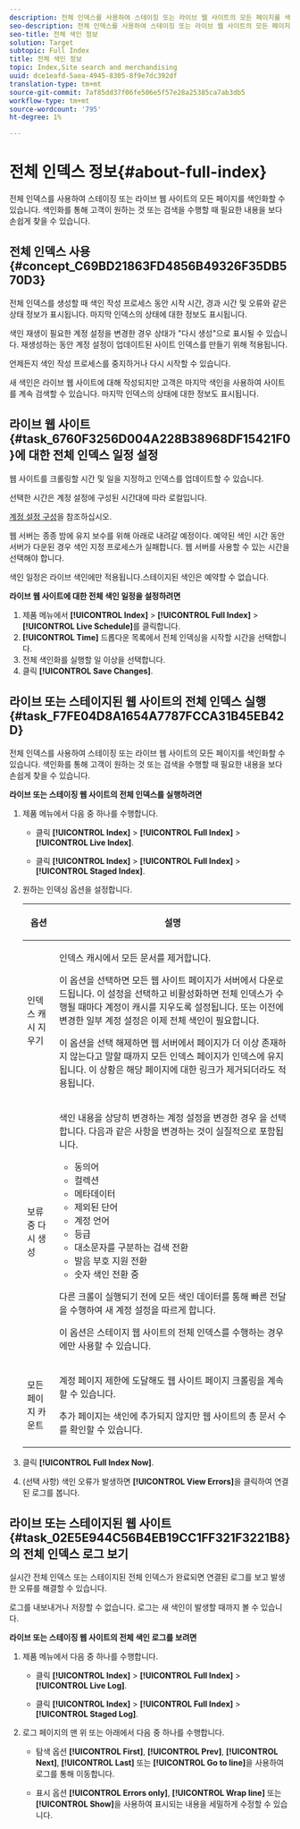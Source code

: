 ```yaml
---
description: 전체 인덱스를 사용하여 스테이징 또는 라이브 웹 사이트의 모든 페이지를 색인화할 수 있습니다. 색인화를 통해 고객이 원하는 것 또는 검색을 수행할 때 필요한 내용을 보다 손쉽게 찾을 수 있습니다.
seo-description: 전체 인덱스를 사용하여 스테이징 또는 라이브 웹 사이트의 모든 페이지를 색인화할 수 있습니다. 색인화를 통해 고객이 원하는 것 또는 검색을 수행할 때 필요한 내용을 보다 손쉽게 찾을 수 있습니다.
seo-title: 전체 색인 정보
solution: Target
subtopic: Full Index
title: 전체 색인 정보
topic: Index,Site search and merchandising
uuid: dce1eafd-5aea-4945-8305-8f9e7dc392df
translation-type: tm+mt
source-git-commit: 7af85dd37f06fe506e5f57e28a25385ca7ab3db5
workflow-type: tm+mt
source-wordcount: '795'
ht-degree: 1%

---
```



# 전체 인덱스 정보{#about-full-index}

전체 인덱스를 사용하여 스테이징 또는 라이브 웹 사이트의 모든 페이지를 색인화할 수 있습니다. 색인화를 통해 고객이 원하는 것 또는 검색을 수행할 때 필요한 내용을 보다 손쉽게 찾을 수 있습니다.

## 전체 인덱스 사용 {#concept_C69BD21863FD4856B49326F35DB570D3}

전체 인덱스를 생성할 때 색인 작성 프로세스 동안 시작 시간, 경과 시간 및 오류와 같은 상태 정보가 표시됩니다. 마지막 인덱스의 상태에 대한 정보도 표시됩니다.

색인 재생이 필요한 계정 설정을 변경한 경우 상태가 &quot;다시 생성&quot;으로 표시될 수 있습니다. 재생성하는 동안 계정 설정이 업데이트된 사이트 인덱스를 만들기 위해 적용됩니다.

언제든지 색인 작성 프로세스를 중지하거나 다시 시작할 수 있습니다.

새 색인은 라이브 웹 사이트에 대해 작성되지만 고객은 마지막 색인을 사용하여 사이트를 계속 검색할 수 있습니다. 마지막 인덱스의 상태에 대한 정보도 표시됩니다.

## 라이브 웹 사이트 {#task_6760F3256D004A228B38968DF15421F0}에 대한 전체 인덱스 일정 설정

웹 사이트를 크롤링할 시간 및 일을 지정하고 인덱스를 업데이트할 수 있습니다.

선택한 시간은 계정 설정에 구성된 시간대에 따라 로컬입니다.

[계정 설정 구성](../c-about-settings-menu/c-about-account-options-menu.md#task_80A38D0C8E4F453395BD67B81E4B45D9)을 참조하십시오.

웹 서버는 종종 밤에 유지 보수를 위해 아래로 내려갈 예정이다. 예약된 색인 시간 동안 서버가 다운된 경우 색인 지정 프로세스가 실패합니다. 웹 서버를 사용할 수 있는 시간을 선택해야 합니다.

색인 일정은 라이브 색인에만 적용됩니다.스테이지된 색인은 예약할 수 없습니다.

**라이브 웹 사이트에 대한 전체 색인 일정을 설정하려면**

1. 제품 메뉴에서 **[!UICONTROL Index]** > **[!UICONTROL Full Index]** > **[!UICONTROL Live Schedule]**&#x200B;를 클릭합니다.
1. **[!UICONTROL Time]** 드롭다운 목록에서 전체 인덱싱을 시작할 시간을 선택합니다.
1. 전체 색인화를 실행할 일 이상을 선택합니다.
1. 클릭 **[!UICONTROL Save Changes]**.

## 라이브 또는 스테이지된 웹 사이트의 전체 인덱스 실행 {#task_F7FE04D8A1654A7787FCCA31B45EB42D}

전체 인덱스를 사용하여 스테이징 또는 라이브 웹 사이트의 모든 페이지를 색인화할 수 있습니다. 색인화를 통해 고객이 원하는 것 또는 검색을 수행할 때 필요한 내용을 보다 손쉽게 찾을 수 있습니다.

**라이브 또는 스테이징 웹 사이트의 전체 인덱스를 실행하려면**

1. 제품 메뉴에서 다음 중 하나를 수행합니다.

   * 클릭 **[!UICONTROL Index]** > **[!UICONTROL Full Index]** > **[!UICONTROL Live Index]**.

   * 클릭 **[!UICONTROL Index]** > **[!UICONTROL Full Index]** > **[!UICONTROL Staged Index]**.

1. 원하는 인덱싱 옵션을 설정합니다.

   <table> 
    <thead> 
    <tr> 
    <th colname="col1" class="entry"> <p>옵션 </p> </th> 
    <th colname="col2" class="entry"> <p>설명 </p> </th> 
    </tr> 
    </thead>
    <tbody> 
    <tr> 
    <td colname="col1"> <p>인덱스 캐시 지우기 </p> </td> 
    <td colname="col2"> <p>인덱스 캐시에서 모든 문서를 제거합니다. </p> <p>이 옵션을 선택하면 모든 웹 사이트 페이지가 서버에서 다운로드됩니다. 이 설정을 선택하고 비활성화하면 전체 인덱스가 수행될 때마다 계정이 캐시를 지우도록 설정됩니다. 또는 이전에 변경한 일부 계정 설정은 이제 전체 색인이 필요합니다. </p> <p>이 옵션을 선택 해제하면 웹 서버에서 페이지가 더 이상 존재하지 않는다고 말할 때까지 모든 인덱스 페이지가 인덱스에 유지됩니다. 이 상황은 해당 페이지에 대한 링크가 제거되더라도 적용됩니다. </p> </td> 
    </tr> 
    <tr> 
    <td colname="col1"> <p>보류 중 다시 생성 </p> </td> 
    <td colname="col2"> <p>색인 내용을 상당히 변경하는 계정 설정을 변경한 경우 을 선택합니다. 다음과 같은 사항을 변경하는 것이 실질적으로 포함됩니다. 
    <ul id="ul_4EB8FF692FEB47BBB9A64D61299380D1"> 
    <li id="li_7CF8D286512F4210BEA3DB9F0EFA097A">동의어 </li> 
    <li id="li_8178ABC342BB4365B3927E20433756E3">컬렉션 </li> 
    <li id="li_57C8BD06BFA64AFAA2C9EF2CC59520EF">메타데이터 </li> 
    <li id="li_C4B6A7DA023B4A43991D03EC592170C9">제외된 단어 </li> 
    <li id="li_9E0AD4B6DDC24A5A8FB5C2C1CCD5348A">계정 언어 </li> 
    <li id="li_338F107547DF48AAA0EF90F4AD8664A5">등급 </li> 
    <li id="li_7F49B86D94974E79AAD381A64A1400F2">대소문자를 구분하는 검색 전환 </li> 
    <li id="li_E8FE6EE240A840AC826ADF4294AAC6F6">발음 부호 지원 전환 </li> 
    <li id="li_51763D482DCB4ED0972966F492B8C0F2">숫자 색인 전환 중 </li> 
    </ul> </p> <p>다른 크롤이 실행되기 전에 모든 색인 데이터를 통해 빠른 전달을 수행하여 새 계정 설정을 따르게 합니다. </p> <p>이 옵션은 스테이지 웹 사이트의 전체 인덱스를 수행하는 경우에만 사용할 수 있습니다. </p> </td> 
    </tr> 
    <tr> 
    <td colname="col1"> <p>모든 페이지 카운트 </p> </td> 
    <td colname="col2"> <p>계정 페이지 제한에 도달해도 웹 사이트 페이지 크롤링을 계속할 수 있습니다. </p> <p>추가 페이지는 색인에 추가되지 않지만 웹 사이트의 총 문서 수를 확인할 수 있습니다. </p> </td> 
    </tr> 
    </tbody> 
    </table>

1. 클릭 **[!UICONTROL Full Index Now]**.
1. (선택 사항) 색인 오류가 발생하면 **[!UICONTROL View Errors]**&#x200B;을 클릭하여 연결된 로그를 봅니다.

## 라이브 또는 스테이지된 웹 사이트 {#task_02E5E944C56B4EB19CC1FF321F3221B8}의 전체 인덱스 로그 보기

실시간 전체 인덱스 또는 스테이지된 전체 인덱스가 완료되면 연결된 로그를 보고 발생한 오류를 해결할 수 있습니다.

로그를 내보내거나 저장할 수 없습니다. 로그는 새 색인이 발생할 때까지 볼 수 있습니다.

**라이브 또는 스테이징 웹 사이트의 전체 색인 로그를 보려면**

1. 제품 메뉴에서 다음 중 하나를 수행합니다.

   * 클릭 **[!UICONTROL Index]** > **[!UICONTROL Full Index]** > **[!UICONTROL Live Log]**.

   * 클릭 **[!UICONTROL Index]** > **[!UICONTROL Full Index]** > **[!UICONTROL Staged Log]**.

1. 로그 페이지의 맨 위 또는 아래에서 다음 중 하나를 수행합니다.

   * 탐색 옵션 **[!UICONTROL First]**, **[!UICONTROL Prev]**, **[!UICONTROL Next]**, **[!UICONTROL Last]** 또는 **[!UICONTROL Go to line]**&#x200B;을 사용하여 로그를 통해 이동합니다.

   * 표시 옵션 **[!UICONTROL Errors only]**, **[!UICONTROL Wrap line]** 또는 **[!UICONTROL Show]**&#x200B;을 사용하여 표시되는 내용을 세밀하게 수정할 수 있습니다.

